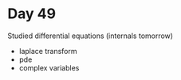 # Day 49

Studied differential equations (internals tomorrow)
- laplace transform
- pde
- complex variables